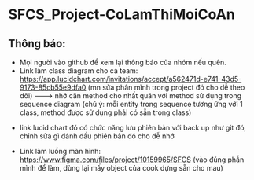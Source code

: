 # SFCS_Project-CoLamThiMoiCoAn
## Thông báo:
- Mọi người vào github để xem lại thông báo của nhóm nếu quên.
- Link làm class diagram cho cả team: https://app.lucidchart.com/invitations/accept/a562471d-e741-43d5-9173-85cb55e9dfa0  (mn sửa phần mình trong project đó cho dễ theo dõi) ---> nhớ căn method cho nhất quán với method sử dụng trong sequence diagram (chú ý: mỗi entity trong sequence tương ứng với 1 class, method được sử dụng phải có sẵn trong class)
+ link lucid chart đó có chức năng lưu phiên bản với back up như git đó, chỉnh sửa gì đánh dấu phiên bản đó cho dễ nhớ
- Link làm luồng màn hình: https://www.figma.com/files/project/10159965/SFCS (vào đúng phần mình để làm, dùng lại mấy object của cook dựng sẵn cho mau)
